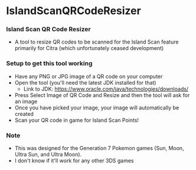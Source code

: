 # IslandScanQRCodeResizer

### Island Scan QR Code Resizer
* A tool to resize QR codes to be scanned for the Island Scan feature primarily for Citra (which unfortunately ceased development)
    
### Setup to get this tool working
* Have any PNG or JPG image of a QR code on your computer
* Open the tool (you'll need the latest JDK installed for that)
    * Link to JDK: https://www.oracle.com/java/technologies/downloads/
* Press Select Image of QR Code and Resize and then the tool will ask for an image
* Once you have picked your image, your image will automatically be created
* Scan your QR code in game for Island Scan Points!

### Note
* This was designed for the Generation 7 Pokemon games (Sun, Moon, Ultra Sun, and Ultra Moon).
* I don't know if it'll work for any other 3DS games